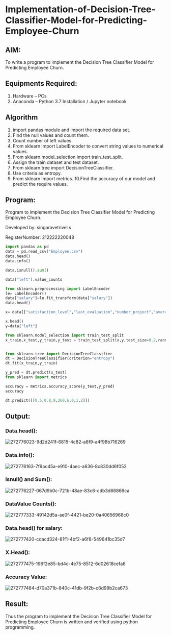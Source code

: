 # Implementation-of-Decision-Tree-Classifier-Model-for-Predicting-Employee-Churn

## AIM:
To write a program to implement the Decision Tree Classifier Model for Predicting Employee Churn.

## Equipments Required:
1. Hardware – PCs
2. Anaconda – Python 3.7 Installation / Jupyter notebook

## Algorithm
1. import pandas module and import the required data set.
2. Find the null values and count them.
3. Count number of left values.
4. From sklearn import LabelEncoder to convert string values to numerical values.
5. From sklearn.model_selection import train_test_split.
6. Assign the train dataset and test dataset.
7. From sklearn.tree import DecisionTreeClassifier.
8. Use criteria as entropy.
9. From sklearn import metrics. 10.Find the accuracy of our model and predict the require values.

## Program:

Program to implement the Decision Tree Classifier Model for Predicting Employee Churn.

Developed by: singaravetrivel s
 
RegisterNumber:  212222220048

```python
import pandas as pd
data = pd.read_csv("Employee.csv")
data.head()
data.info()

data.isnull().sum()

data["left"].value_counts

from sklearn.preprocessing import LabelEncoder
le= LabelEncoder()
data["salary"]=le.fit_transform(data["salary"])
data.head()

x= data[["satisfaction_level","last_evaluation","number_project","average_montly_hours","time_spend_company","Work_accident","promotion_last_5years","salary"]]

x.head()
y=data["left"]

from sklearn.model_selection import train_test_split
x_train,x_test,y_train,y_test = train_test_split(x,y,test_size=0.2,random_state = 100)


from sklearn.tree import DecisionTreeClassifier
dt = DecisionTreeClassifier(criterion="entropy")
dt.fit(x_train,y_train)

y_pred = dt.predict(x_test)
from sklearn import metrics

accuracy = metrics.accuracy_score(y_test,y_pred)
accuracy

dt.predict([[0.5,0.8,9,260,6,0,1,2]])
```

## Output:
### Data.head():
![272776023-9d2d241f-6815-4c82-a8f9-a4f98b716269](https://github.com/S-ARVIND01/Implementation-of-Decision-Tree-Classifier-Model-for-Predicting-Employee-Churn/assets/118707337/f14908fe-752c-4cdc-8d5e-07ec7b8602d9)

### Data.info():
![272776163-7f9ac45a-e910-4aec-a636-8c830dd6f052](https://github.com/S-ARVIND01/Implementation-of-Decision-Tree-Classifier-Model-for-Predicting-Employee-Churn/assets/118707337/f73873a4-8ff5-46a9-98c9-faa4be31f6db)

### Isnull() and Sum():
![272776227-067d9b0c-721b-48ae-83c6-cdb3d66866ca](https://github.com/S-ARVIND01/Implementation-of-Decision-Tree-Classifier-Model-for-Predicting-Employee-Churn/assets/118707337/41deaa87-279a-4d7e-ae21-cd605e809c8b)

### DataValue Counts():
![272777333-49142d5a-ae0f-4421-be20-0a40656968c0](https://github.com/S-ARVIND01/Implementation-of-Decision-Tree-Classifier-Model-for-Predicting-Employee-Churn/assets/118707337/8658145d-6bf3-4384-8813-15d8f276bbfd)

### Data.head() for salary:
![272777420-cdacd324-81f1-4bf2-a6f8-549641bc35d7](https://github.com/S-ARVIND01/Implementation-of-Decision-Tree-Classifier-Model-for-Predicting-Employee-Churn/assets/118707337/6454f06a-df7c-4ab8-9c43-0bfac570232a)

### X.Head():
![272777475-196f2e85-bd4c-4e75-8512-6d02618cefa6](https://github.com/S-ARVIND01/Implementation-of-Decision-Tree-Classifier-Model-for-Predicting-Employee-Churn/assets/118707337/093269cf-803a-4df1-b5ab-ba64aa679a21)

### Accuracy Value:
![272777484-d70a371b-840c-41db-9f2b-c6d99b2ca673](https://github.com/S-ARVIND01/Implementation-of-Decision-Tree-Classifier-Model-for-Predicting-Employee-Churn/assets/118707337/da48eaa3-b021-4458-8c1c-9bb4a1bef9cc)

## Result:
Thus the program to implement the  Decision Tree Classifier Model for Predicting Employee Churn is written and verified using python programming.
